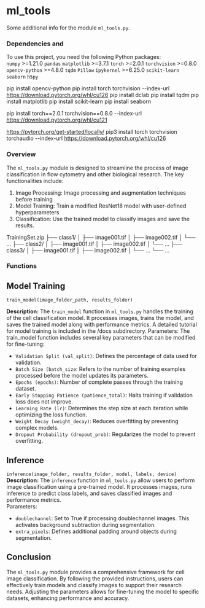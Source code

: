 # ml_tools

Some additional info for the module `ml_tools.py`.

### Dependencies and 

To use this project, you need the following Python packages:  
`numpy` >=1.21.0
`pandas`
`matplotlib` >=3.7.1
`torch` >=2.0.1
`torchvision` >=0.8.0
`opencv-python` >=4.8.0
`tqdm`
`Pillow`
`ipykernel` >=6.25.0
`scikit-learn`
`seaborn`
`h5py`
  

pip install opencv-python
pip install torch torchvision --index-url https://download.pytorch.org/whl/cu126
pip install dclab
pip install tqdm
pip install matplotlib
pip install scikit-learn
pip install seaborn



pip install torch==2.0.1 torchvision==0.8.0 --index-url https://download.pytorch.org/whl/cu121

https://pytorch.org/get-started/locally/
pip3 install torch torchvision torchaudio --index-url https://download.pytorch.org/whl/cu126


### Overview
The `ml_tools.py` module is designed to streamline the process of image classification in flow cytometry and other biological research. The key functionalities include:
1. Image Processing: Image processing and augmentation techniques before training
2. Model Training: Train a modified ResNet18 model with user-defined hyperparameters
3. Classification: Use the trained model to classify images and save the results. 

TrainingSet.zip
├── class1/
│   ├── image001.tif
│   ├── image002.tif
│   └── ...
├── class2/
│   ├── image001.tif
│   ├── image002.tif
│   └── ...
├── class3/
│   ├── image001.tif
│   ├── image002.tif
│   └── ...
└── ...


### Functions

## Model Training
`train_model(image_folder_path, results_folder)`

**Description:** The `train_model` function in `ml_tools.py` handles the training of the cell classification model. It processes images, trains the model, and saves the trained model along with performance metrics. 
A detailed tutorial for model training is included in the /docs subdirectory.
Parameters:
The train_model function includes several key parameters that can be modified for fine-tuning:
- `Validation Split (val_split)`: Defines the percentage of data used for validation.
- `Batch Size (batch_size`: Refers to the number of training examples processed before the model updates its parameters.
- `Epochs (epochs)`: Number of complete passes through the training dataset.
- `Early Stopping Patience (patience_total)`: Halts training if validation loss does not improve.
- `Learning Rate (lr)`: Determines the step size at each iteration while optimizing the loss function.
- `Weight Decay (weight_decay)`: Reduces overfitting by preventing complex models.
- `Dropout Probability (dropout_prob)`: Regularizes the model to prevent overfitting.

## Inference
`inference(image_folder, results_folder, model, labels, device)`
**Description:** The `inference` function in `ml_tools.py` allow users to perform image classification using a pre-trained model. It processes images, runs inference to predict class labels, and saves classified images and performance metrics.<br>
Parameters:
- `doublechannel`: Set to True if processing doublechannel images. This activates background subtraction during segmentation.
- `extra_pixels`: Defines additional padding around objects during segmentation.




## Conclusion
The `ml_tools.py` module provides a comprehensive framework for cell image classification. By following the provided instructions, users can effectively train models and classify images to support their research needs. Adjusting the parameters allows for fine-tuning the model to specific datasets, enhancing performance and accuracy.
